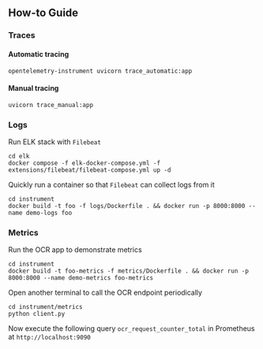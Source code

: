 ## How-to Guide

### Traces

#### Automatic tracing

```shell
opentelemetry-instrument uvicorn trace_automatic:app
```
#### Manual tracing

```shell
uvicorn trace_manual:app
```

### Logs

Run ELK stack with `Filebeat`
```shell
cd elk
docker compose -f elk-docker-compose.yml -f extensions/filebeat/filebeat-compose.yml up -d
```

Quickly run a container so that `Filebeat` can collect logs from it
```shell
cd instrument
docker build -t foo -f logs/Dockerfile . && docker run -p 8000:8000 --name demo-logs foo
```

### Metrics
Run the OCR app to demonstrate metrics
```shell
cd instrument
docker build -t foo-metrics -f metrics/Dockerfile . && docker run -p 8000:8000 --name demo-metrics foo-metrics
```

Open another terminal to call the OCR endpoint periodically
```shell
cd instrument/metrics
python client.py
```

Now execute the following query `ocr_request_counter_total` in Prometheus at `http://localhost:9090`